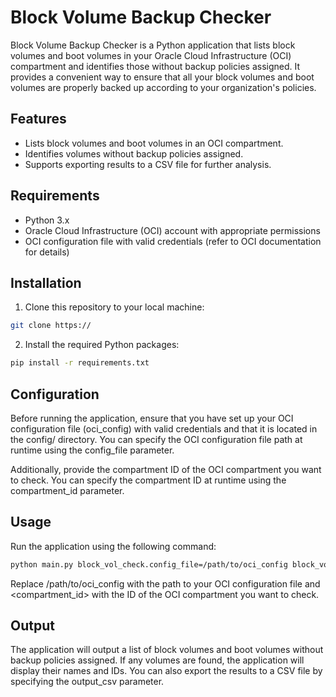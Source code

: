 # Block Volume Backup Checker

Block Volume Backup Checker is a Python application that lists block volumes and boot volumes in your Oracle Cloud Infrastructure (OCI) compartment and identifies those without backup policies assigned. It provides a convenient way to ensure that all your block volumes and boot volumes are properly backed up according to your organization's policies.

## Features

- Lists block volumes and boot volumes in an OCI compartment.
- Identifies volumes without backup policies assigned.
- Supports exporting results to a CSV file for further analysis.

## Requirements

- Python 3.x
- Oracle Cloud Infrastructure (OCI) account with appropriate permissions
- OCI configuration file with valid credentials (refer to OCI documentation for details)

## Installation

1. Clone this repository to your local machine:

```bash
git clone https://
```

2. Install the required Python packages:

```bash
pip install -r requirements.txt
```

## Configuration

Before running the application, ensure that you have set up your OCI configuration file (oci_config) with valid credentials and that it is located in the config/ directory. You can specify the OCI configuration file path at runtime using the config_file parameter.

Additionally, provide the compartment ID of the OCI compartment you want to check. You can specify the compartment ID at runtime using the compartment_id parameter.

## Usage

Run the application using the following command:

```bash
python main.py block_vol_check.config_file=/path/to/oci_config block_vol_check.compartment_id=<compartment_id>
```

Replace /path/to/oci_config with the path to your OCI configuration file and <compartment_id> with the ID of the OCI compartment you want to check.

## Output

The application will output a list of block volumes and boot volumes without backup policies assigned. If any volumes are found, the application will display their names and IDs. You can also export the results to a CSV file by specifying the output_csv parameter.